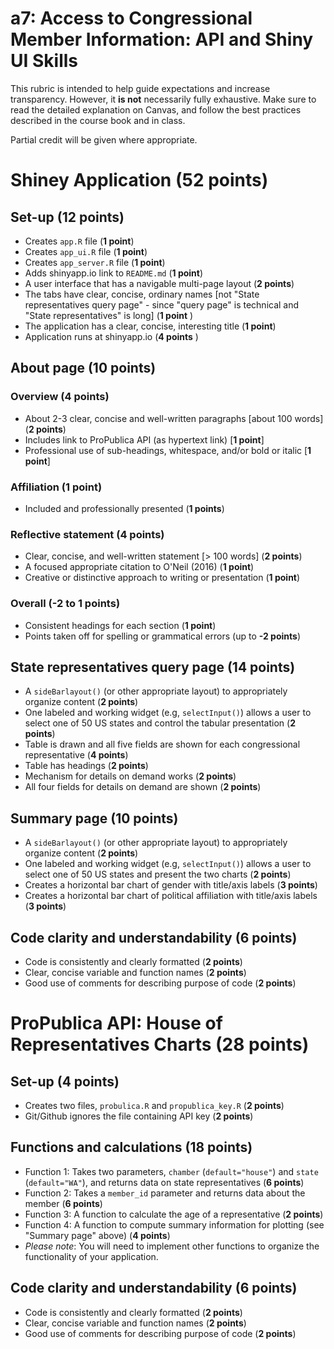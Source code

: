 # a7: Access to Congressional Member Information:  API and Shiny UI Skills
This rubric is intended to help guide expectations and increase transparency. However, it **is not** necessarily fully exhaustive. Make sure to read the detailed explanation on Canvas, and follow the best practices described in the course book and in class.

Partial credit will be given where appropriate.

# Shiney Application (**52 points**)
## Set-up (**12 points**)
- Creates `app.R` file (**1 point**)
- Creates `app_ui.R` file (**1 point**)
- Creates `app_server.R` file (**1 point**)
- Adds shinyapp.io link to `README.md` (**1 point**)
- A user interface that has a navigable multi-page layout (**2 points**)
- The tabs have clear, concise, ordinary names [not "State representatives query page" - since "query page" is technical and "State representatives" is long] (**1 point** )
- The application has a clear, concise, interesting title (**1 point**)
- Application runs at shinyapp.io (**4 points** )

## About page (**10 points**)
### Overview (**4 points**)
- About 2-3 clear, concise and well-written paragraphs [about 100 words] (**2 points**)
- Includes link to ProPublica API (as hypertext link) [**1 point**]
- Professional use of sub-headings, whitespace, and/or bold or italic [**1 point**]

### Affiliation (**1 point**)
- Included and professionally presented (**1 points**)

### Reflective statement (**4 points**)
- Clear, concise, and well-written statement [> 100 words] (**2 points**)
- A focused appropriate citation to O'Neil (2016) (**1 point**)
- Creative or distinctive approach to writing or presentation (**1 point**)

### Overall (**-2 to 1 points**)
- Consistent headings for each section (**1 point**)
- Points taken off for spelling or grammatical errors (up to **-2 points**)

## State representatives query page (**14 points**)
- A `sideBarlayout()` (or other appropriate layout) to appropriately organize content (**2 points**)
- One labeled and working widget (e.g, `selectInput()`) allows a user to select one of 50 US states and control the tabular presentation (**2 points**)
- Table is drawn and all five fields are shown for each congressional representative (**4 points**)
- Table has headings (**2 points**)
- Mechanism for details on demand  works (**2 points**)
- All four fields for details on demand are shown (**2 points**)

## Summary page (**10 points**)  
- A `sideBarlayout()` (or other appropriate layout) to appropriately organize content (**2 points**)
- One labeled and working widget (e.g, `selectInput()`) allows a user to select one of 50 US states and present the two charts (**2 points**)
- Creates a horizontal bar chart of gender with title/axis labels (**3 points**)
- Creates a horizontal bar chart of political affiliation with title/axis labels (**3 points**)

## Code clarity and understandability (**6 points**)
- Code is consistently and clearly formatted (**2 points**)
- Clear, concise variable and function names (**2 points**)
- Good use of comments for describing purpose of code (**2 points**)

# ProPublica API: House of Representatives Charts (**28 points**)
## Set-up (**4 points**)
- Creates two files, `probulica.R` and `propublica_key.R` (**2 points**)
- Git/Github ignores the file containing API key (**2 points**)

## Functions and calculations (**18 points**)
- Function 1: Takes two parameters, `chamber` (`default="house"`) and `state` (`default="WA"`), and returns data on state representatives (**6 points**)
- Function 2: Takes a `member_id` parameter and returns data about the member (**6 points**)
- Function 3: A function to calculate the age of a representative (**2 points**)
- Function 4: A function to compute summary information for plotting (see "Summary page" above) (**4 points**)
- _Please note_: You will need to implement other functions to organize the functionality of your application.

## Code clarity and understandability (**6 points**)
- Code is consistently and clearly formatted (**2 points**)
- Clear, concise variable and function names (**2 points**)
- Good use of comments for describing purpose of code (**2 points**)
